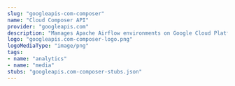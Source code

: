 ```yaml
---
slug: "googleapis-com-composer"
name: "Cloud Composer API"
provider: "googleapis.com"
description: "Manages Apache Airflow environments on Google Cloud Platform."
logo: "googleapis.com-composer-logo.png"
logoMediaType: "image/png"
tags:
- name: "analytics"
- name: "media"
stubs: "googleapis.com-composer-stubs.json"
---
```

